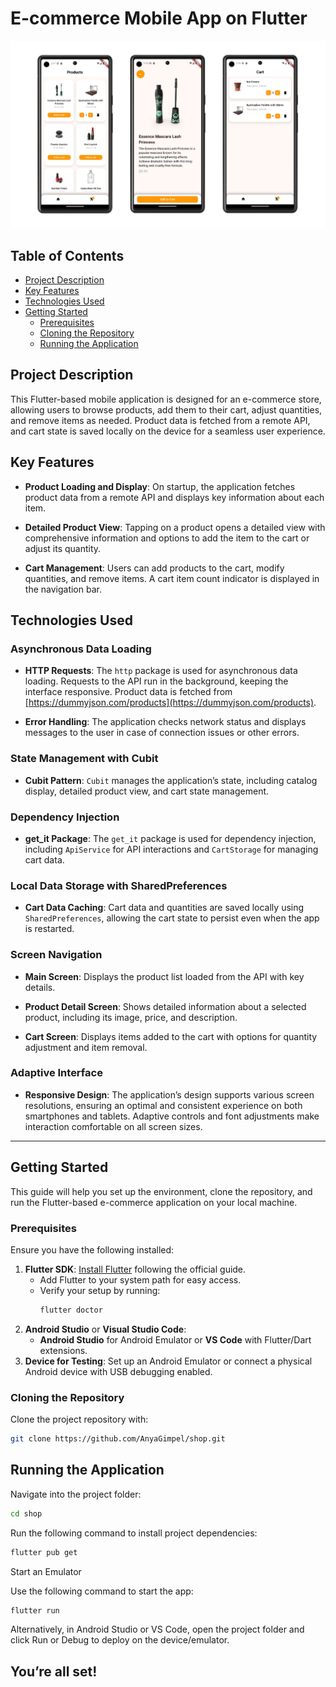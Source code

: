 # E-commerce Mobile App on Flutter

![App Screenshots](assets/images/app_screens.jpg)

## Table of Contents

- [Project Description](#project-description)
- [Key Features](#key-features)
- [Technologies Used](#technologies-used)
- [Getting Started](#getting-started)
  - [Prerequisites](#prerequisites)
  - [Cloning the Repository](#cloning-the-repository)
  - [Running the Application](#running-the-application)

## Project Description

This Flutter-based mobile application is designed for an e-commerce store, allowing users to browse products, add them to their cart, adjust quantities, and remove items as needed. Product data is fetched from a remote API, and cart state is saved locally on the device for a seamless user experience.

## Key Features

- **Product Loading and Display**: On startup, the application fetches product data from a remote API and displays key information about each item.
  
- **Detailed Product View**: Tapping on a product opens a detailed view with comprehensive information and options to add the item to the cart or adjust its quantity.
  
- **Cart Management**: Users can add products to the cart, modify quantities, and remove items. A cart item count indicator is displayed in the navigation bar.

## Technologies Used

### Asynchronous Data Loading

- **HTTP Requests**: The `http` package is used for asynchronous data loading. Requests to the API run in the background, keeping the interface responsive. Product data is fetched from [https://dummyjson.com/products](https://dummyjson.com/products).

- **Error Handling**: The application checks network status and displays messages to the user in case of connection issues or other errors.

### State Management with Cubit

- **Cubit Pattern**: `Cubit` manages the application’s state, including catalog display, detailed product view, and cart state management.

### Dependency Injection

- **get_it Package**: The `get_it` package is used for dependency injection, including `ApiService` for API interactions and `CartStorage` for managing cart data.

### Local Data Storage with SharedPreferences

- **Cart Data Caching**: Cart data and quantities are saved locally using `SharedPreferences`, allowing the cart state to persist even when the app is restarted.

### Screen Navigation

- **Main Screen**: Displays the product list loaded from the API with key details.
  
- **Product Detail Screen**: Shows detailed information about a selected product, including its image, price, and description.
  
- **Cart Screen**: Displays items added to the cart with options for quantity adjustment and item removal.

### Adaptive Interface

- **Responsive Design**: The application’s design supports various screen resolutions, ensuring an optimal and consistent experience on both smartphones and tablets. Adaptive controls and font adjustments make interaction comfortable on all screen sizes.

---
## Getting Started

This guide will help you set up the environment, clone the repository, and run the Flutter-based e-commerce application on your local machine.

### Prerequisites

Ensure you have the following installed:
1. **Flutter SDK**: [Install Flutter](https://docs.flutter.dev/get-started/install) following the official guide.
   - Add Flutter to your system path for easy access.
   - Verify your setup by running:
     ```bash
     flutter doctor
     ```
2. **Android Studio** or **Visual Studio Code**:
   - **Android Studio** for Android Emulator or **VS Code** with Flutter/Dart extensions.
3. **Device for Testing**: Set up an Android Emulator or connect a physical Android device with USB debugging enabled.

### Cloning the Repository

Clone the project repository with:

```bash
git clone https://github.com/AnyaGimpel/shop.git
```

## Running the Application

Navigate into the project folder:

```bash
cd shop
```
Run the following command to install project dependencies:
```bash
flutter pub get
```
Start an Emulator

Use the following command to start the app:
```bash
flutter run
```
Alternatively, in Android Studio or VS Code, open the project folder and click Run or Debug to deploy on the device/emulator.

## You’re all set!

